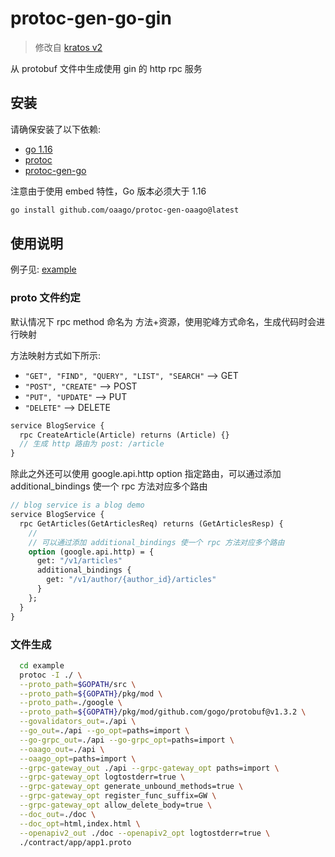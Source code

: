 # protoc-gen-go-gin

> 修改自 [kratos v2](https://github.com/go-kratos/kratos/tree/main/cmd/protoc-gen-go-http)

从 protobuf 文件中生成使用 gin 的 http rpc 服务

## 安装

请确保安装了以下依赖:

- [go 1.16](https://golang.org/dl/)
- [protoc](https://github.com/protocolbuffers/protobuf)
- [protoc-gen-go](https://github.com/protocolbuffers/protobuf-go)

注意由于使用 embed 特性，Go 版本必须大于 1.16

```bash
go install github.com/oaago/protoc-gen-oaago@latest
```

## 使用说明

例子见: [example](./example)

### proto 文件约定

默认情况下 rpc method 命名为 方法+资源，使用驼峰方式命名，生成代码时会进行映射

方法映射方式如下所示:

- `"GET", "FIND", "QUERY", "LIST", "SEARCH"`  --> GET
- `"POST", "CREATE"`  --> POST
- `"PUT", "UPDATE"`  --> PUT
- `"DELETE"`  --> DELETE

```protobuf
service BlogService {
  rpc CreateArticle(Article) returns (Article) {}
  // 生成 http 路由为 post: /article
}
```

除此之外还可以使用 google.api.http option 指定路由，可以通过添加 additional_bindings 使一个 rpc 方法对应多个路由

```protobuf
// blog service is a blog demo
service BlogService {
  rpc GetArticles(GetArticlesReq) returns (GetArticlesResp) {
    // 
    // 可以通过添加 additional_bindings 使一个 rpc 方法对应多个路由
    option (google.api.http) = {
      get: "/v1/articles"
      additional_bindings {
        get: "/v1/author/{author_id}/articles"
      }
    };
  }
}
```

### 文件生成

```bash
  cd example
  protoc -I ./ \
  --proto_path=$GOPATH/src \
  --proto_path=${GOPATH}/pkg/mod \
  --proto_path=./google \
  --proto_path=${GOPATH}/pkg/mod/github.com/gogo/protobuf@v1.3.2 \
  --govalidators_out=./api \
  --go_out=./api --go_opt=paths=import \
  --go-grpc_out=./api --go-grpc_opt=paths=import \
  --oaago_out=./api \
  --oaago_opt=paths=import \
  --grpc-gateway_out ./api --grpc-gateway_opt paths=import \
  --grpc-gateway_opt logtostderr=true \
  --grpc-gateway_opt generate_unbound_methods=true \
  --grpc-gateway_opt register_func_suffix=GW \
  --grpc-gateway_opt allow_delete_body=true \
  --doc_out=./doc \
  --doc_opt=html,index.html \
  --openapiv2_out ./doc --openapiv2_opt logtostderr=true \
  ./contract/app/app1.proto
```

<!-- ## 相关介绍

> 待发布

- Go工程化(四) API 设计上: 项目结构 & 设计
- Go工程化(五) API 设计下: 基于 protobuf 自动生成 gin 代码 -->
